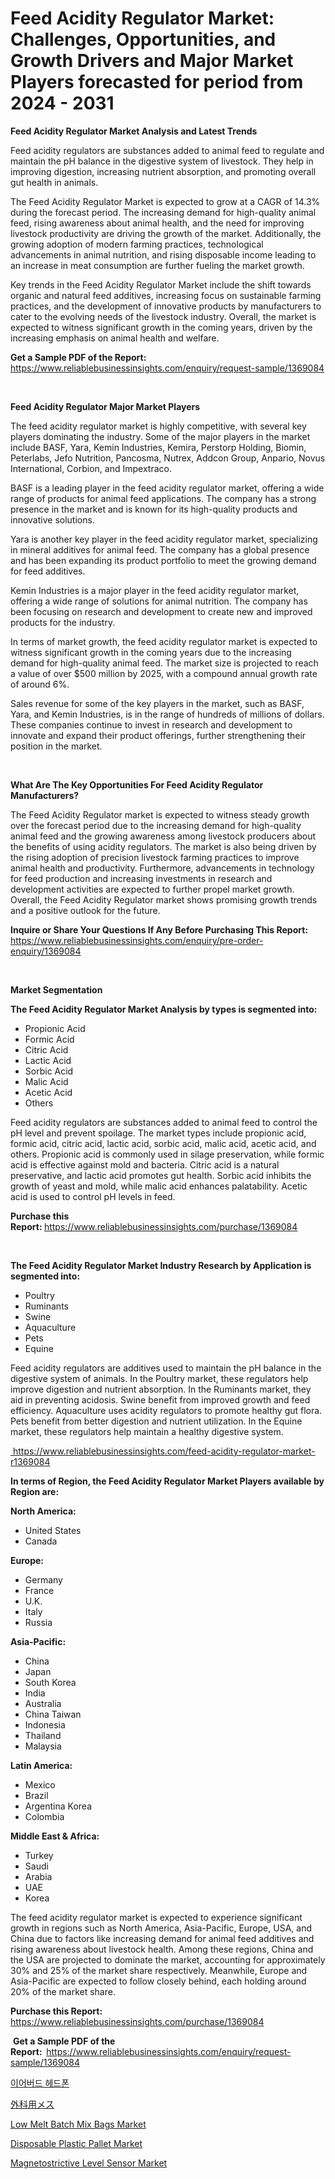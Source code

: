 <p><h1>Feed Acidity Regulator Market: Challenges, Opportunities, and Growth Drivers and Major Market Players forecasted for period from 2024 - 2031</h1></p><p><strong>Feed Acidity Regulator Market Analysis and Latest Trends</strong></p>
<p><p>Feed acidity regulators are substances added to animal feed to regulate and maintain the pH balance in the digestive system of livestock. They help in improving digestion, increasing nutrient absorption, and promoting overall gut health in animals.</p><p>The Feed Acidity Regulator Market is expected to grow at a CAGR of 14.3% during the forecast period. The increasing demand for high-quality animal feed, rising awareness about animal health, and the need for improving livestock productivity are driving the growth of the market. Additionally, the growing adoption of modern farming practices, technological advancements in animal nutrition, and rising disposable income leading to an increase in meat consumption are further fueling the market growth.</p><p>Key trends in the Feed Acidity Regulator Market include the shift towards organic and natural feed additives, increasing focus on sustainable farming practices, and the development of innovative products by manufacturers to cater to the evolving needs of the livestock industry. Overall, the market is expected to witness significant growth in the coming years, driven by the increasing emphasis on animal health and welfare.</p></p>
<p><strong>Get a Sample PDF of the Report:&nbsp;</strong> <a href="https://www.reliablebusinessinsights.com/enquiry/request-sample/1369084">https://www.reliablebusinessinsights.com/enquiry/request-sample/1369084</a></p>
<p>&nbsp;</p>
<p><strong>Feed Acidity Regulator Major Market Players</strong></p>
<p><p>The feed acidity regulator market is highly competitive, with several key players dominating the industry. Some of the major players in the market include BASF, Yara, Kemin Industries, Kemira, Perstorp Holding, Biomin, Peterlabs, Jefo Nutrition, Pancosma, Nutrex, Addcon Group, Anpario, Novus International, Corbion, and Impextraco.</p><p>BASF is a leading player in the feed acidity regulator market, offering a wide range of products for animal feed applications. The company has a strong presence in the market and is known for its high-quality products and innovative solutions.</p><p>Yara is another key player in the feed acidity regulator market, specializing in mineral additives for animal feed. The company has a global presence and has been expanding its product portfolio to meet the growing demand for feed additives.</p><p>Kemin Industries is a major player in the feed acidity regulator market, offering a wide range of solutions for animal nutrition. The company has been focusing on research and development to create new and improved products for the industry.</p><p>In terms of market growth, the feed acidity regulator market is expected to witness significant growth in the coming years due to the increasing demand for high-quality animal feed. The market size is projected to reach a value of over $500 million by 2025, with a compound annual growth rate of around 6%.</p><p>Sales revenue for some of the key players in the market, such as BASF, Yara, and Kemin Industries, is in the range of hundreds of millions of dollars. These companies continue to invest in research and development to innovate and expand their product offerings, further strengthening their position in the market.</p></p>
<p>&nbsp;</p>
<p><strong>What Are The Key Opportunities For Feed Acidity Regulator Manufacturers?</strong></p>
<p><p>The Feed Acidity Regulator market is expected to witness steady growth over the forecast period due to the increasing demand for high-quality animal feed and the growing awareness among livestock producers about the benefits of using acidity regulators. The market is also being driven by the rising adoption of precision livestock farming practices to improve animal health and productivity. Furthermore, advancements in technology for feed production and increasing investments in research and development activities are expected to further propel market growth. Overall, the Feed Acidity Regulator market shows promising growth trends and a positive outlook for the future.</p></p>
<p><strong>Inquire or Share Your Questions If Any Before Purchasing This Report:</strong> <a href="https://www.reliablebusinessinsights.com/enquiry/pre-order-enquiry/1369084">https://www.reliablebusinessinsights.com/enquiry/pre-order-enquiry/1369084</a></p>
<p>&nbsp;</p>
<p><strong>Market Segmentation</strong></p>
<p><strong>The Feed Acidity Regulator Market Analysis by types is segmented into:</strong></p>
<p><ul><li>Propionic Acid</li><li>Formic Acid</li><li>Citric Acid</li><li>Lactic Acid</li><li>Sorbic Acid</li><li>Malic Acid</li><li>Acetic Acid</li><li>Others</li></ul></p>
<p><p>Feed acidity regulators are substances added to animal feed to control the pH level and prevent spoilage. The market types include propionic acid, formic acid, citric acid, lactic acid, sorbic acid, malic acid, acetic acid, and others. Propionic acid is commonly used in silage preservation, while formic acid is effective against mold and bacteria. Citric acid is a natural preservative, and lactic acid promotes gut health. Sorbic acid inhibits the growth of yeast and mold, while malic acid enhances palatability. Acetic acid is used to control pH levels in feed.</p></p>
<p><strong>Purchase this Report:&nbsp;</strong><a href="https://www.reliablebusinessinsights.com/purchase/1369084">https://www.reliablebusinessinsights.com/purchase/1369084</a></p>
<p>&nbsp;</p>
<p><strong>The Feed Acidity Regulator Market Industry Research by Application is segmented into:</strong></p>
<p><ul><li>Poultry</li><li>Ruminants</li><li>Swine</li><li>Aquaculture</li><li>Pets</li><li>Equine</li></ul></p>
<p><p>Feed acidity regulators are additives used to maintain the pH balance in the digestive system of animals. In the Poultry market, these regulators help improve digestion and nutrient absorption. In the Ruminants market, they aid in preventing acidosis. Swine benefit from improved growth and feed efficiency. Aquaculture uses acidity regulators to promote healthy gut flora. Pets benefit from better digestion and nutrient utilization. In the Equine market, these regulators help maintain a healthy digestive system.</p></p>
<p><a href="https://www.reliablebusinessinsights.com/feed-acidity-regulator-market-r1369084">&nbsp;https://www.reliablebusinessinsights.com/feed-acidity-regulator-market-r1369084</a></p>
<p><strong>In terms of Region, the Feed Acidity Regulator Market Players available by Region are:</strong></p>
<p>
    <p> <strong> North America: </strong>
        <ul>
            <li>United States</li>
            <li>Canada</li>
        </ul>
        </p> 
    <p> <strong> Europe: </strong>
        <ul>
            <li>Germany</li>
            <li>France</li>
            <li>U.K.</li>
            <li>Italy</li>
            <li>Russia</li>
        </ul>
        </p> 
    <p> <strong> Asia-Pacific: </strong>
        <ul>
            <li>China</li>
            <li>Japan</li>
            <li>South Korea</li>
            <li>India</li>
            <li>Australia</li>
            <li>China Taiwan</li>
            <li>Indonesia</li>
            <li>Thailand</li>
            <li>Malaysia</li>
        </ul>
        </p> 
    <p> <strong> Latin America: </strong>
        <ul>
            <li>Mexico</li>
            <li>Brazil</li>
            <li>Argentina Korea</li>
            <li>Colombia</li>
        </ul>
        </p> 
    <p> <strong> Middle East & Africa: </strong>
        <ul>
            <li>Turkey</li>
            <li>Saudi</li>
            <li>Arabia</li>
            <li>UAE</li>
            <li>Korea</li>
        </ul>
    </p>
    </p>
<p><p>The feed acidity regulator market is expected to experience significant growth in regions such as North America, Asia-Pacific, Europe, USA, and China due to factors like increasing demand for animal feed additives and rising awareness about livestock health. Among these regions, China and the USA are projected to dominate the market, accounting for approximately 30% and 25% of the market share respectively. Meanwhile, Europe and Asia-Pacific are expected to follow closely behind, each holding around 20% of the market share.</p></p>
<p><strong>Purchase this Report: </strong><a href="https://www.reliablebusinessinsights.com/purchase/1369084">https://www.reliablebusinessinsights.com/purchase/1369084</a></p>
<p>&nbsp;<strong>Get a Sample PDF of the Report:&nbsp;&nbsp;</strong><a href="https://www.reliablebusinessinsights.com/enquiry/request-sample/1369084">https://www.reliablebusinessinsights.com/enquiry/request-sample/1369084</a></p>
<p><strong></strong></p>
<p><p><a href="https://medium.com/@vallieemard2023/%EC%9D%B4%EC%96%B4%EB%B2%84%EB%93%9C-%ED%97%A4%EB%93%9C%ED%8F%B0-%EC%8B%9C%EC%9E%A5-%EC%9C%A0%ED%98%95-%EC%9D%91%EC%9A%A9-%EB%B0%8F-%EC%A7%80%EB%A6%AC%EC%A0%81%EC%9C%BC%EB%A1%9C-%EC%A2%85%ED%95%A9%EC%A0%81%EC%9D%B8-%ED%8F%89%EA%B0%80-ca518c412cf5">이어버드 헤드폰</a></p><p><a href="https://medium.com/@wrandallmelody24/%E5%A4%96%E7%A7%91%E7%94%A8%E3%83%A1%E3%82%B9%E5%B8%82%E5%A0%B4%E3%81%AF%E5%B8%82%E5%A0%B4%E3%82%B7%E3%82%A7%E3%82%A2-%E5%B8%82%E5%A0%B4%E3%83%88%E3%83%AC%E3%83%B3%E3%83%89-%E5%B8%82%E5%A0%B4%E3%81%AE%E6%88%90%E9%95%B7%E3%81%AB%E9%96%A2%E3%81%99%E3%82%8B%E6%83%85%E5%A0%B1%E3%82%92%E6%8F%90%E4%BE%9B%E3%81%97%E3%81%BE%E3%81%99-1ab907216a0e">外科用メス</a></p><p><a href="https://github.com/zmnbyevx75/Market-Research-Report-List-1/blob/main/low-melt-batch-mix-bags-market.md">Low Melt Batch Mix Bags Market</a></p><p><a href="https://github.com/mooaaztarek/Market-Research-Report-List-1/blob/main/disposable-plastic-pallet-market.md">Disposable Plastic Pallet Market</a></p><p><a href="https://www.linkedin.com/pulse/global-magnetostrictive-level-sensor-market-analysis-trends-ntrce?trackingId=O29ew%2BbaXlOmH4V%2BSDw5XA%3D%3D">Magnetostrictive Level Sensor Market</a></p></p>